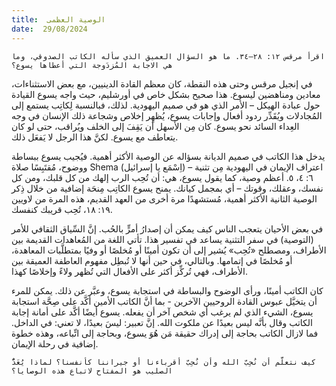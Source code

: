 ```yaml
---
title:  الوصية العظمى
date:  29/08/2024
---
```


`اقرأ مرقس ١٢: ٢٨–٣٤. ما هو السؤال العميق الذي سأله الكاتب الصدوقي، وما هي الاجابة المُزدَوجة التي أعطاها يسوع؟`

في إنجيل مرقس وحتى هذه النقطة، كان معظم القادة الدينيين، مع بعض الاستثناءات، معادين ومناهضين ليسوع. هذا صحيح بشكل خاص في أورشليم، حيث واجه يسوع القيادة حول عبادة الهيكل – الأمر الذي هو في صميم اليهودية. لذلك، فبالنسبة لِكاتِب يستمع إلى المُجادلات ويُقَدِّر ردود أفعال وإجابات يسوع، يُظهِر إخلاص وشجاعة ذلك الإنسان في وجه العِداء السائد نحو يسوع. كان مِن الأسهل أن يَقِفَ إلى الخلف ويُراقب، حتى لو كان يتعاطف مع يسوع. لكنَّ هذا الرجل لا يَفعَل ذلك.

يدخل هذا الكاتب في صميم الديانة بسؤاله عن الوصية الأكثر أهمية. فيُجيب يسوع ببساطة ووضوح، مُقتَبِسًا صلاة Shema (اِسْمَع يا إسرائيل) – اعتراف الإيمان في اليهودية مِن تثنية ٦: ٤، ٥. أعظم وصية، كما يقول يسوع، هي: أن تُحِب الرب إلهك من كل قلبك، ومن كل نفسك، وعقلك، وقوتك – أي بمجمل كيانك. يمنح يسوع الكاتِب مِنحَة إضافية من خلال ذِكر الوصية الثانية الأكثر أهمية، مُستشهدًا مرة أخرى من العهد القديم، هذه المرة من لاويين ١٩: ١٨، تُحِب قريبك كنفسك.

في بعض الأحيان يتعجب الناس كيف يمكن أن إصدارُ أمرٍّ بالحُب. إنَّ السِّياق الثقافي للأمر (التوصية) في سفر التثنية يساعد في تفسير هذا. تأتي اللغة من المُعاهدات القديمة بين الأطراف، ومصطلح «تُحِب» يُشير إلى أن تكون أمينًا أو مُخلصًا أو وفيًا بمتطلَّبات المعاهدة، أو مُخلصًا في إتمامها. وبالتالي، في حين أنها لا تُبطِل مفهوم العاطفة العميقة بين الأطراف، فهي تُركِّز أكثر على الأفعال التي تُظهر ولاءً وإخلاصًا كهذا.

كان الكاتب أمينًا، ورأى الوضوح والبساطة في استجابة يسوع، وعبَّر عن ذلك. يمكن للمرء أن يتخيَّل عبوس القادة الروحيين الآخرين - بما أنَّ الكاتب الأمين أكَّد على صِحَّة استجابة يسوع، الشيء الذي لم يرغب أي شخص آخر أن يفعله. يسوع أيضًا أكَّد على أمانة إجابة الكاتب وقال بأنَّه ليس بعيدًا عن ملكوت الله. إنَّ تعبير: ليسَ بعيدًا، لا تعني: في الداخل. فما لازال الكاتب بحاجة إلى إدراك حقيقة مَن هُوَ يسوع، وبحاجة إلى اتِّباعه، وهذه خطوة إضافية في رحلة الإيمان.

`كيف نتعلَّم أن نُحِبّ الله وأن نُحِبّ أقرباءنا أو جيراننا كأنفسنا؟ لماذا يُعَدُّ الصليب هو المفتاح لاتباع هذه الوصايا؟`